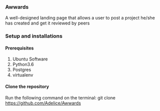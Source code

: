 ### Awwards
A well-designed landing page that allows a user to post a project he/she has created and get it reviewed by peers
### Setup and installations
#### Prerequisites
1. Ubuntu Software
2. Python3.6
3. Postgres
4. virtualenv
#### Clone the repository
Run the following command on the terminal: git clone https://github.com/Adelice/Awwards